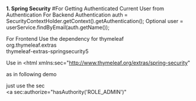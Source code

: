 

**1. Spring Security**
#For Getting Authenticated Current User from Authentication
For Backend
Authentication auth = SecurityContextHolder.getContext().getAuthentication();
Optional<User> user = userService.findByEmail(auth.getName());

For Frontend
Use the dependency for thymeleaf 
<dependency>  
 <groupId>org.thymeleaf.extras</groupId>  
 <artifactId>thymeleaf-extras-springsecurity5</artifactId>  
</dependency>

Use in <html
xmlns:sec="http://www.thymeleaf.org/extras/spring-security"

as in following demo

<html lang="en" xmlns:th="http://www.thymeleaf.org"  
 xmlns:layout="http://www.ultraq.net.nz/thymeleaf/layout"  
 xmlns:sec="http://www.thymeleaf.org/extras/spring-security"  
  layout:decorate="~{views/common/masterlayout}">

just use the sec 
<span sec:authorize="isAuthenticated()">  
<a sec:authorize="hasAuthority('ROLE_ADMIN')"


<!--stackedit_data:
eyJoaXN0b3J5IjpbOTU4MDY4OTkyLDIwMDg0OTA2NjgsLTE1MT
E2MTYxMDQsMzMxOTA2MzA3LC0yMTM5Mzk2Njg3XX0=
-->